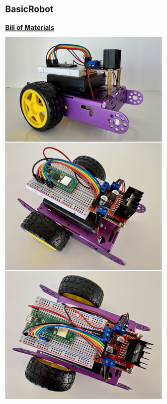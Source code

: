 # BasicRobot


## [Bill of Materials](BillofMaterials.md)



<img src="https://github.com/stemoutreach/BasicRobot/blob/main/zzimages/prototype1.jpg" width="600" > 

<img src="https://github.com/stemoutreach/BasicRobot/blob/main/zzimages/prototype3.jpg" width="600" > 

<img src="https://github.com/stemoutreach/BasicRobot/blob/main/zzimages/prototype2.jpg" width="600" > 
